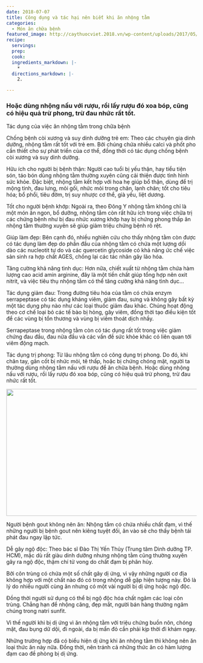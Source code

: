 ```yaml
---
date: 2018-07-07
title: Công dụng và tác hại nên biết khi ăn nhộng tằm
categories:
  - Món ăn chữa bệnh
featured_image: http://caythuocviet.2018.vn/wp-content/uploads/2017/05/loivahaicuanhong.png
recipe:
  servings:  
  prep:  
  cook:  
  ingredients_markdown: |-
    * 
  directions_markdown: |-
    2. 

---
```


<h3>Hoặc dùng nhộng nấu với rượu, rồi lấy rượu đó xoa bóp, cũng có hiệu quả trừ phong, trừ đau nhức rất tốt.</h3>

Tác dụng của việc ăn nhộng tằm trong chữa bệnh

Chống bệnh còi xương và suy dinh dưỡng trẻ em: Theo các chuyên gia dinh dưỡng, nhộng tằm rất tốt với trẻ em. Bởi chúng chứa nhiều calci và phốt pho cần thiết cho sự phát triển của cơ thể, đồng thời có tác dụng chống bệnh còi xương và suy dinh dưỡng.

Hữu ích cho người bị bệnh thận: Người cao tuổi bị yếu thận, hay tiểu tiện són, táo bón dùng nhộng tằm thường xuyên cũng cải thiện được tình hình sức khỏe. Đặc biệt, nhộng tằm kết hợp với hoa hẹ giúp bổ thận, dùng để trị mộng tinh, đau lưng, mỏi gối, nhức mỏi trong chân, lạnh chân; tốt cho tiêu hóa; bổ phổi, tiêu đờm, trị suy nhược cơ thể, già yếu, liệt dương.

Tốt cho người bệnh khớp: Ngoài ra, theo Đông Y nhộng tằm không chỉ là một món ăn ngon, bổ dưỡng, nhộng tằm còn rất hữu ích trong việc chữa trị các chứng bệnh như bị đau nhức xương khớp hay bị chứng phong thấp ăn nhộng tằm thường xuyên sẽ giúp giảm triệu chứng bệnh rõ rệt.

Giúp làm đẹp: Bên cạnh đó, nhiều nghiên cứu cho thấy nhộng tằm còn được có tác dụng làm đẹp do phần đầu của nhộng tằm có chứa một lượng dồi dào các nucleotit tự do và các quercetin glycoside có khả năng ức chế việc sản sinh ra hợp chất AGES, chống lại các tác nhân gây lão hóa.

Tăng cường khả năng tình dục: Hơn nữa, chiết xuất từ nhộng tằm chứa hàm lượng cao acid amin arginine, đây là một tiền chất giúp tổng hợp nên oxit nitrit, và việc tiêu thụ nhộng tằm có thể tăng cường khả năng tình dục…

Tác dụng giảm đau: Trong đường tiêu hóa của tằm có chứa enzym serrapeptase có tác dụng kháng viêm, giảm đau, sưng và không gây bất kỳ một tác dụng phụ nào như các loại thuốc giảm đau khác. Chúng hoạt động theo cơ chế loại bỏ các tế bào bị hỏng, gây viêm, đồng thời tạo điều kiện tốt để các vùng bị tổn thương và vùng bị viêm thoát dịch nhầy.

Serrapeptase trong nhộng tằm còn có tác dụng rất tốt trong việc giảm chứng đau đầu, đau nửa đầu và các vấn đề sức khỏe khác có liên quan tới viêm động mạch.

Tác dụng trị phong: Từ lâu nhộng tằm có công dụng trị phong. Do đó, khi chân tay, gân cốt bị nhức mỏi, tê thấp, hoặc bị chứng chóng mặt, người ta thường dùng nhộng tằm nấu với rượu để ăn chữa bệnh. Hoặc dùng nhộng nấu với rượu, rồi lấy rượu đó xoa bóp, cũng có hiệu quả trừ phong, trừ đau nhức rất tốt.

 <div align="center"><img src="http://caythuocviet.2018.vn/wp-content/uploads/2017/05/loivahaicuanhong.png" width="632px" height="336px"></div>

Người bệnh gout không nên ăn: Nhộng tắm có chứa nhiều chất đạm, vì thế những người bị bệnh gout nên kiêng tuyệt đối, ăn vào sẽ cho thấy bệnh tái phát đau ngay lập tức.

Dễ gây ngộ độc: Theo bác sĩ Đào Thị Yến Thủy (Trung tâm Dinh dưỡng TP. HCM), mặc dù rất giàu dinh dưỡng nhưng nhộng tằm cũng thường xuyên gây ra ngộ độc, thậm chí tử vong do chất đạm bị phân hủy.

Bởi côn trùng có chứa một số chất gây dị ứng, vì vậy những người cơ địa không hợp với một chất nào đó có trong nhộng dễ gặp hiện tượng này. Đó là lý do nhiều người cùng ăn nhưng có một vài người bị dị ứng hoặc ngộ độc.

Đồng thời người sử dụng có thể bị ngộ độc hóa chất ngâm các loại côn trùng. Chẳng hạn để nhộng căng, đẹp mắt, người bán hàng thường ngâm chúng trong natri sunfit.

Vì thế người khi bị dị ứng vì ăn nhộng tằm với triệu chứng buồn nôn, chóng mặt, đau bụng dữ dội, đi ngoài, da bị mẩn đỏ cần phải kịp thời đi khám ngay.

Những trường hợp đã có biểu hiện dị ứng khi ăn nhộng tằm thì không nên ăn loại thức ăn này nữa. Đồng thời, nên tránh cả những thức ăn có hàm lượng đạm cao đề phòng bị dị ứng.
